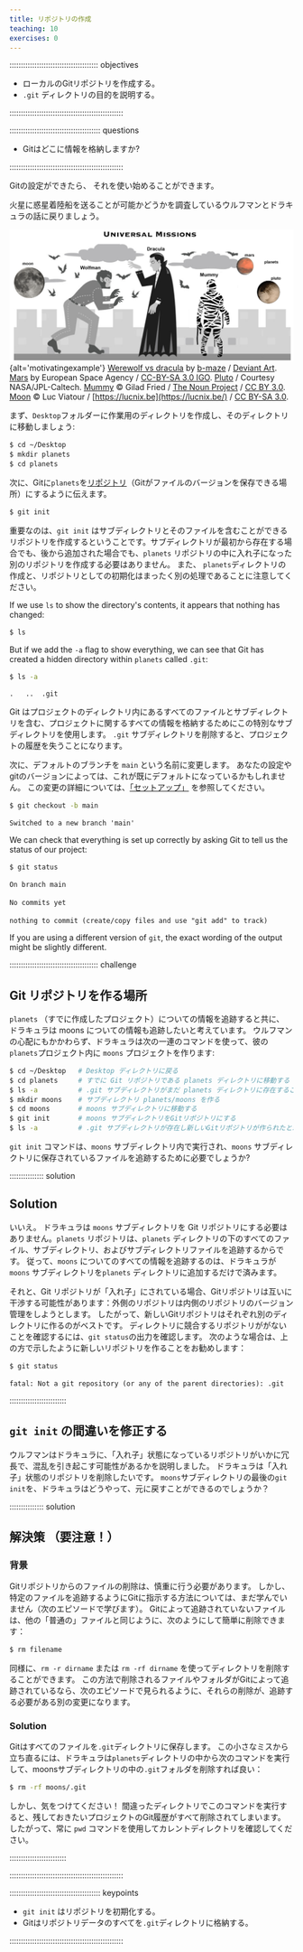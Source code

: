 ```yaml
---
title: リポジトリの作成
teaching: 10
exercises: 0
---
```


::::::::::::::::::::::::::::::::::::::: objectives

- ローカルのGitリポジトリを作成する。
- `.git` ディレクトリの目的を説明する。

::::::::::::::::::::::::::::::::::::::::::::::::::

:::::::::::::::::::::::::::::::::::::::: questions

- Gitはどこに情報を格納しますか?

::::::::::::::::::::::::::::::::::::::::::::::::::

Gitの設定ができたら、
それを使い始めることができます。

火星に惑星着陸船を送ることが可能かどうかを調査しているウルフマンとドラキュラの話に戻りましょう。

![](fig/motivatingexample.png){alt='motivatingexample'}
[Werewolf vs dracula](https://www.deviantart.com/b-maze/art/Werewolf-vs-Dracula-124893530)
by [b-maze](https://www.deviantart.com/b-maze) / [Deviant Art](https://www.deviantart.com/).
[Mars](https://en.wikipedia.org/wiki/File:OSIRIS_Mars_true_color.jpg) by European Space Agency /
[CC-BY-SA 3.0 IGO](https://creativecommons.org/licenses/by/3.0/deed.en).
[Pluto](https://commons.wikimedia.org/wiki/File:PIA19873-Pluto-NewHorizons-FlyingPastImage-20150714-transparent.png) /
Courtesy NASA/JPL-Caltech.
[Mummy](https://commons.wikimedia.org/wiki/File:Mummy_icon_-_Noun_Project_4070.svg)
© Gilad Fried / [The Noun Project](https://thenounproject.com/) /
[CC BY 3.0](https://creativecommons.org/licenses/by/3.0/deed.en).
[Moon](https://commons.wikimedia.org/wiki/File:Lune_ico.png)
© Luc Viatour / [https://lucnix.be](https://lucnix.be/) /
[CC BY-SA 3.0](https://creativecommons.org/licenses/by-sa/3.0/deed.en).

まず、`Desktop`フォルダーに作業用のディレクトリを作成し、そのディレクトリに移動しましょう:

```bash
$ cd ~/Desktop
$ mkdir planets
$ cd planets
```

次に、Gitに`planets`を[リポジトリ](../learners/reference.md#repository)（Gitがファイルのバージョンを保存できる場所）にするように伝えます。

```bash
$ git init
```

重要なのは、`git init` はサブディレクトリとそのファイルを含むことができるリポジトリを作成するということです。サブディレクトリが最初から存在する場合でも、後から追加された場合でも、`planets` リポジトリの中に入れ子になった別のリポジトリを作成する必要はありません。 また、 `planets`ディレクトリの作成と、リポジトリとしての初期化はまったく別の処理であることに注意してください。

If we use `ls` to show the directory's contents,
it appears that nothing has changed:

```bash
$ ls
```

But if we add the `-a` flag to show everything,
we can see that Git has created a hidden directory within `planets` called `.git`:

```bash
$ ls -a
```

```output
.	..	.git
```

Git はプロジェクトのディレクトリ内にあるすべてのファイルとサブディレクトリを含む、プロジェクトに関するすべての情報を格納するためにこの特別なサブディレクトリを使用します。
`.git` サブディレクトリを削除すると、プロジェクトの履歴を失うことになります。

次に、デフォルトのブランチを `main` という名前に変更します。
あなたの設定やgitのバージョンによっては、これが既にデフォルトになっているかもしれません。
この変更の詳細については、[「セットアップ」](02-setup.md#default-git-branch-naming) を参照してください。

```bash
$ git checkout -b main
```

```output
Switched to a new branch 'main'
```

We can check that everything is set up correctly
by asking Git to tell us the status of our project:

```bash
$ git status
```

```output
On branch main

No commits yet

nothing to commit (create/copy files and use "git add" to track)
```

If you are using a different version of `git`, the exact
wording of the output might be slightly different.

:::::::::::::::::::::::::::::::::::::::  challenge

## Git リポジトリを作る場所

`planets` （すでに作成したプロジェクト）についての情報を追跡すると共に、 ドラキュラは moons についての情報も追跡したいと考えています。
ウルフマンの心配にもかかわらず、ドラキュラは次の一連のコマンドを使って、彼の `planets`プロジェクト内に `moons` プロジェクトを作ります:

```bash
$ cd ~/Desktop   # Desktop ディレクトリに戻る
$ cd planets     # すでに Git リポジトリである planets ディレクトリに移動する
$ ls -a          # .git サブディレクトリがまだ planets ディレクトリに存在することを確認する
$ mkdir moons    # サブディレクトリ planets/moons を作る
$ cd moons       # moons サブディレクトリに移動する
$ git init       # moons サブディレクトリをGitリポジトリにする
$ ls -a          # .git サブディレクトリが存在し新しいGitリポジトリが作られたと示していることを確認する
```

`git init` コマンドは、`moons` サブディレクトリ内で実行され、`moons` サブディレクトリに保存されているファイルを追跡するために必要でしょうか?

:::::::::::::::  solution

## Solution

いいえ。 ドラキュラは `moons` サブディレクトリを Git リポジトリにする必要はありません。`planets` リポジトリは、`planets` ディレクトリの下のすべてのファイル、サブディレクトリ、およびサブディレクトリファイルを追跡するからです。  従って、`moons` についてのすべての情報を追跡するのは、ドラキュラが `moons` サブディレクトリを`planets` ディレクトリに追加するだけで済みます。

それと、Git リポジトリが「入れ子」にされている場合、Gitリポジトリは互いに干渉する可能性があります：外側のリポジトリは内側のリポジトリのバージョン管理をしようとします。 したがって、新しいGitリポジトリはそれぞれ別のディレクトリに作るのがベストです。 ディレクトリに競合するリポジトリががないことを確認するには、`git status`の出力を確認します。 次のような場合は、上の方で示したように新しいリポジトリを作ることをお勧めします：

```bash
$ git status
```

```output
fatal: Not a git repository (or any of the parent directories): .git
```

:::::::::::::::::::::::::

## `git init` の間違いを修正する

ウルフマンはドラキュラに、「入れ子」状態になっているリポジトリがいかに冗長で、混乱を引き起こす可能性があるかを説明しました。 ドラキュラは「入れ子」状態のリポジトリを削除したいです。 `moons`サブディレクトリの最後の`git init`を、ドラキュラはどうやって、元に戻すことができるのでしょうか？

:::::::::::::::  solution

## 解決策 （要注意！）

### 背景

Gitリポジトリからのファイルの削除は、慎重に行う必要があります。 しかし、特定のファイルを追跡するようにGitに指示する方法については、まだ学んでいません（次のエピソードで学びます）。 Gitによって追跡されていないファイルは、他の「普通の」ファイルと同じように、次のようにして簡単に削除できます：

```bash
$ rm filename
```

同様に、`rm -r dirname` または `rm -rf dirname` を使ってディレクトリを削除することができます。
この方法で削除されるファイルやフォルダがGitによって追跡されているなら、次のエピソードで見られるように、それらの削除が、追跡する必要がある別の変更になります。

### Solution

Gitはすべてのファイルを`.git`ディレクトリに保存します。
この小さなミスから立ち直るには、ドラキュラは`planets`ディレクトリの中から次のコマンドを実行して、moonsサブディレクトリの中の`.git`フォルダを削除すれば良い：

```bash
$ rm -rf moons/.git
```

しかし、気をつけてください！ 間違ったディレクトリでこのコマンドを実行すると、残しておきたいプロジェクトのGit履歴がすべて削除されてしまいます。
したがって、常に `pwd` コマンドを使用してカレントディレクトリを確認してください。

:::::::::::::::::::::::::

::::::::::::::::::::::::::::::::::::::::::::::::::

:::::::::::::::::::::::::::::::::::::::: keypoints

- `git init` はリポジトリを初期化する。
- Gitはリポジトリデータのすべてを`.git`ディレクトリに格納する。

::::::::::::::::::::::::::::::::::::::::::::::::::
